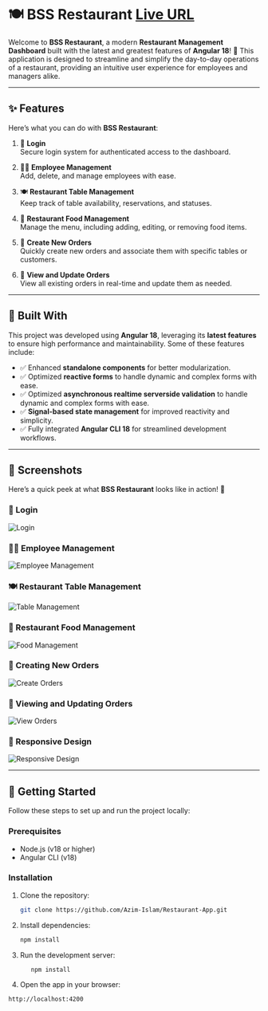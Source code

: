 # 🍽️ BSS Restaurant [Live URL](https://restaurant.azimdev.me/)

Welcome to **BSS Restaurant**, a modern **Restaurant Management Dashboard** built with the latest and greatest features of **Angular 18**! 🚀 This application is designed to streamline and simplify the day-to-day operations of a restaurant, providing an intuitive user experience for employees and managers alike. 

---

## ✨ Features

Here’s what you can do with **BSS Restaurant**:

1. 🔐 **Login**  
   Secure login system for authenticated access to the dashboard.

2. 🧑‍💼 **Employee Management**  
   Add, delete, and manage employees with ease.

3. 🍽️ **Restaurant Table Management**  
   Keep track of table availability, reservations, and statuses.

4. 🍔 **Restaurant Food Management**  
   Manage the menu, including adding, editing, or removing food items.

5. 🛒 **Create New Orders**  
   Quickly create new orders and associate them with specific tables or customers.

6. 📜 **View and Update Orders**  
   View all existing orders in real-time and update them as needed.

---

## 🔧 Built With 

This project was developed using **Angular 18**, leveraging its **latest features** to ensure high performance and maintainability. Some of these features include:

- ✅ Enhanced **standalone components** for better modularization.
- ✅ Optimized **reactive forms** to handle dynamic and complex forms with ease.
- ✅ Optimized **asynchronous realtime serverside validation** to handle dynamic and complex forms with ease.
- ✅ **Signal-based state management** for improved reactivity and simplicity.
- ✅ Fully integrated **Angular CLI 18** for streamlined development workflows.

---

## 📸 Screenshots

Here’s a quick peek at what **BSS Restaurant** looks like in action! 🎉

### 🔐 Login
![Login](https://i.ibb.co.com/fSGFyCM/1.png)

### 🧑‍💼 Employee Management
![Employee Management](https://i.ibb.co.com/123kC8X/2.png)

### 🍽️ Restaurant Table Management
![Table Management](https://i.ibb.co.com/m8KK7JX/3.png)

### 🍔 Restaurant Food Management
![Food Management](https://i.ibb.co.com/CwpYQjc/4.png)

### 🛒 Creating New Orders
![Create Orders](https://i.ibb.co.com/hWz4GvH/5.png)

### 📜 Viewing and Updating Orders
![View Orders](https://i.ibb.co.com/jLzfq9x/6.png)

### 📱 Responsive Design
![Responsive Design](https://i.ibb.co.com/dKjtpVG/7.png)


---

## 🚀 Getting Started

Follow these steps to set up and run the project locally:

### Prerequisites
- Node.js (v18 or higher)  
- Angular CLI (v18)  

### Installation

1. Clone the repository:
   ```bash
   git clone https://github.com/Azim-Islam/Restaurant-App.git
   ```
2. Install dependencies:
     ```bash
     npm install
     ```
3. Run the development server:
    ```bash
       npm install
    ```
5. Open the app in your browser:
  ```bash
  http://localhost:4200
  ```
